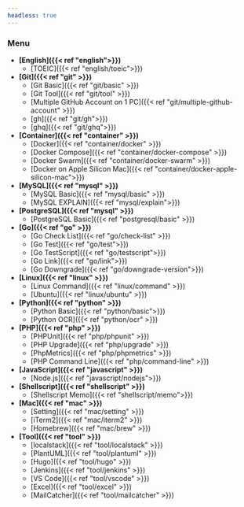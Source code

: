 ```yaml
---
headless: true
---
```


### Menu
* **[English]({{< ref "english">}})**
  - [TOEIC]({{< ref "english/toeic">}})
* **[Git]({{< ref "git" >}})**
  - [Git Basic]({{< ref "git/basic" >}})
  - [Git Tool]({{< ref "git/tool" >}})
  - [Multiple GitHub Account on 1 PC]({{< ref "git/multiple-github-account" >}})
  - [gh]({{< ref "git/gh">}})
  - [ghq]({{< ref "git/ghq">}})
* **[Container]({{< ref "container" >}})**
  - [Docker]({{< ref "container/docker" >}})
  - [Docker Compose]({{< ref "container/docker-compose" >}})
  - [Docker Swarm]({{< ref "container/docker-swarm" >}})
  - [Docker on Apple Silicon Mac]({{< ref "container/docker-apple-silicon-mac">}})
* **[MySQL]({{< ref "mysql" >}})**
  - [MySQL Basic]({{< ref "mysql/basic" >}})
  - [MySQL EXPLAIN]({{< ref "mysql/explain">}})
* **[PostgreSQL]({{< ref "mysql" >}})**
  - [PostgreSQL Basic]({{< ref "postgresql/basic" >}})
* **[Go]({{< ref "go" >}})**
  - [Go Check List]({{< ref "go/check-list" >}})
  - [Go Test]({{< ref "go/test">}})
  - [Go TestScript]({{< ref "go/testscript">}})
  - [Go Link]({{< ref "go/link">}})
  - [Go Downgrade]({{< ref "go/downgrade-version">}})
* **[Linux]({{< ref "linux" >}})**
  - [Linux Command]({{< ref "linux/command" >}})
  - [Ubuntu]({{< ref "linux/ubuntu" >}})
* **[Python]({{< ref "python" >}})**
  - [Python Basic]({{< ref "python/basic">}})
  - [Python OCR]({{< ref "python/ocr" >}})
* **[PHP]({{< ref "php" >}})**
  - [PHPUnit]({{< ref "php/phpunit" >}})
  - [PHP Upgrade]({{< ref "php/upgrade" >}})
  - [PhpMetrics]({{< ref "php/phpmetrics" >}})
  - [PHP Command Line]({{< ref "php/command-line" >}})
* **[JavaScript]({{< ref "javascript" >}})**
  - [Node.js]({{< ref "javascript/nodejs">}})
* **[Shellscript]({{< ref "shellscript" >}})**
  - [Shellscript Memo]({{< ref "shellscript/memo">}})
* **[Mac]({{< ref "mac" >}})**
  - [Setting]({{< ref "mac/setting" >}})
  - [iTerm2]({{< ref "mac/iterm2" >}})
  - [Homebrew]({{< ref "mac/brew" >}})
* **[Tool]({{< ref "tool" >}})**
  - [localstack]({{< ref "tool/localstack" >}})
  - [PlantUML]({{< ref "tool/plantuml" >}})
  - [Hugo]({{< ref "tool/hugo" >}})
  - [Jenkins]({{< ref "tool/jenkins" >}})
  - [VS Code]({{< ref "tool/vscode" >}})
  - [Excel]({{< ref "tool/excel" >}})
  - [MailCatcher]({{< ref "tool/mailcatcher" >}})

